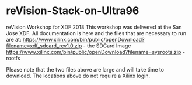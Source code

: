 # reVision-Stack-on-Ultra96
reVision Workshop for XDF 2018
This workshop was delivered at the San Jose XDF. All documentation is here and the files that are necessary to run are at:
https://www.xilinx.com/bin/public/openDownload?filename=xdf_sdcard_rev1.0.zip - the SDCard Image
https://www.xilinx.com/bin/public/openDownload?filename=sysroots.zip - rootfs

Please note that the two files above are large and will take time to download. The locations above do not require a Xilinx login. 
